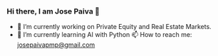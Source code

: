 ### Hi there, I am Jose Paiva 👋


- 🔭 I’m currently working on Private Equity and Real Estate Markets.
- 🌱 I’m currently learning AI with Python
📫 How to reach me: josepaivapmp@gmail.com

